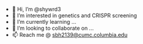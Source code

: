 - 👋 Hi, I’m @shywrd3
- 👀 I’m interested in genetics and CRISPR screening
- 🌱 I’m currently learning ...
- 💞️ I’m looking to collaborate on ...
- 📫 Reach me @ sbh2139@cumc.columbia.edu

<!---
shywrd3/shywrd3 is a ✨ special ✨ repository because its `README.md` (this file) appears on your GitHub profile.
You can click the Preview link to take a look at your changes.
--->
